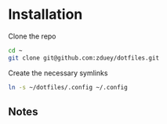 # Installation

Clone the repo

```bash
cd ~
git clone git@github.com:zduey/dotfiles.git
```

Create the necessary symlinks

```bash
ln -s ~/dotfiles/.config ~/.config
```

## Notes
